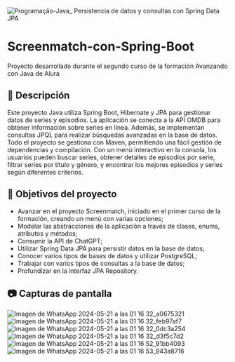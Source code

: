 ![Programação-Java_ Persistencia de datos y consultas con Spring Data JPA](https://github.com/genesysR-dev/2066-java-persitencia-de-datos-y-consultas-con-Spring-JPA/assets/91544872/e0e3a9f8-afc7-4e7b-be83-469351ef2d70)

# Screenmatch-con-Spring-Boot

Proyecto desarrollado durante el segundo curso de la formación Avanzando con Java de Alura

## 📝 Descripción

Este proyecto Java utiliza Spring Boot, Hibernate y JPA para gestionar datos de series y episodios. La aplicación se conecta a la API OMDB para obtener información sobre series en línea. Además, se implementan consultas JPQL para realizar búsquedas avanzadas en la base de datos. Todo el proyecto se gestiona con Maven, permitiendo una fácil gestión de dependencias y compilación. Con un menú interactivo en la consola, los usuarios pueden buscar series, obtener detalles de episodios por serie, filtrar series por título y género, y encontrar los mejores episodios y series según diferentes criterios.

## 🔨 Objetivos del proyecto

* Avanzar en el proyecto Screenmatch, iniciado en el primer curso de la formación, creando un menú con varias opciones;
* Modelar las abstracciones de la aplicación a través de clases, enums, atributos y métodos;
* Consumir la API de ChatGPT;
* Utilizar Spring Data JPA para persistir datos en la base de datos;
* Conocer varios tipos de bases de datos y utilizar PostgreSQL;
* Trabajar con varios tipos de consultas a la base de datos;
* Profundizar en la interfaz JPA Repository.

## 📷 Capturas de pantalla
![Imagen de WhatsApp 2024-05-21 a las 01 16 32_a0675321](https://github.com/DavidVF7/Screenmatch-con-Spring-Boot/assets/103916971/e4663b68-ad48-43ef-8d1b-610d54093ee5)
![Imagen de WhatsApp 2024-05-21 a las 01 16 32_feb97af7](https://github.com/DavidVF7/Screenmatch-con-Spring-Boot/assets/103916971/374a8d6b-1e67-4a40-a24e-fa8250fe2ee3)
![Imagen de WhatsApp 2024-05-21 a las 01 16 32_0dc3a254](https://github.com/DavidVF7/Screenmatch-con-Spring-Boot/assets/103916971/f11ef045-e4fd-4f75-8a97-a84927b11829)
![Imagen de WhatsApp 2024-05-21 a las 01 16 32_d3f5c7d2](https://github.com/DavidVF7/Screenmatch-con-Spring-Boot/assets/103916971/98efbbda-f1b9-48b7-98d5-52d4dc94a254)
![Imagen de WhatsApp 2024-05-21 a las 01 16 52_91bb4093](https://github.com/DavidVF7/Screenmatch-con-Spring-Boot/assets/103916971/38e3d018-fa47-4632-9816-017ba651ac61)
![Imagen de WhatsApp 2024-05-21 a las 01 16 53_943a8716](https://github.com/DavidVF7/Screenmatch-con-Spring-Boot/assets/103916971/53c09c74-4c4c-4bb5-8ff9-e7a4db7f6ee6)
